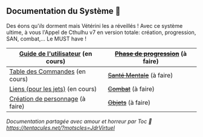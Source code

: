 ## Documentation du Système :squid:

Des éons qu'_ils_ dorment mais Vétérini les a réveillés ! Avec ce système ultime, à vous l'Appel de Cthulhu v7 en version totale: création, progression, SAN, combat,... 
Le MUST have !

[Guide de l'utilisateur](./pages/users-guide.md) (en cours) | ~~[Phase de progression](./pages/chardev.md)~~ (à faire)
-|-
[Table des Commandes](./pages/commands_cheat_sheet.md) (en cours) | ~~[Santé Mentale](./pages/sanity.md)~~ (à faire)
[Liens (pour les jets)](./pages/links.md) (en cours) | ~~[Combat](./pages/combat.md)~~ (à faire)
[Création de personnage](./pages/character_creation.md) (à faire) | ~~[Objets](./pages/items.md)~~ (à faire)

_Documentation partagée avec amour et horreur par Toc :squid: https://tentacules.net/?motscles=JdrVirtuel_
